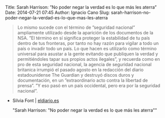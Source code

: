 Title: Sarah Harrison: ”No poder negar la verdad es lo que más les aterra”
Date: 2014-07-21 07:45
Author: Ignacio Cano
Slug: sarah-harrison-no-poder-negar-la-verdad-es-lo-que-mas-les-aterra

> Lo mismo sucede con el término de ”seguridad nacional” ampliamente
> utilizado desde la aparición de los documentos de la NSA. ”El término
> en sí significa proteger la estabilidad de tu país dentro de tus
> fronteras, por tanto no hay razón para vigilar a todo un país o
> invadir todo un país. Lo que hacen es utilizarlo como término
> universal para asustar a la gente evitando que publiquen la verdad y
> permitiéndoles tapar sus propios actos ilegales”, y recuerda como en
> pro de esta seguridad nacional, la agencia de seguridad nacional
> britanica irrumpió el pasado agosto en la redacción del diario
> estadounidense The Guardian y destruyó discos duros y documentación,
> en un ”extraordinario acto contra la libertad de prensa”. ”Y eso pasó
> en un país occidental, pero era por la seguridad nacional”.

- Silvia Font | [eldiario.es][]

  [eldiario.es]: http://www.eldiario.es/turing/vigilancia_y_privacidad/Sarah-Harrison-poder-verdad-aterra_0_278922675.html
    "Sarah Harrison: "No poder negar la verdad es lo que más les aterra""
